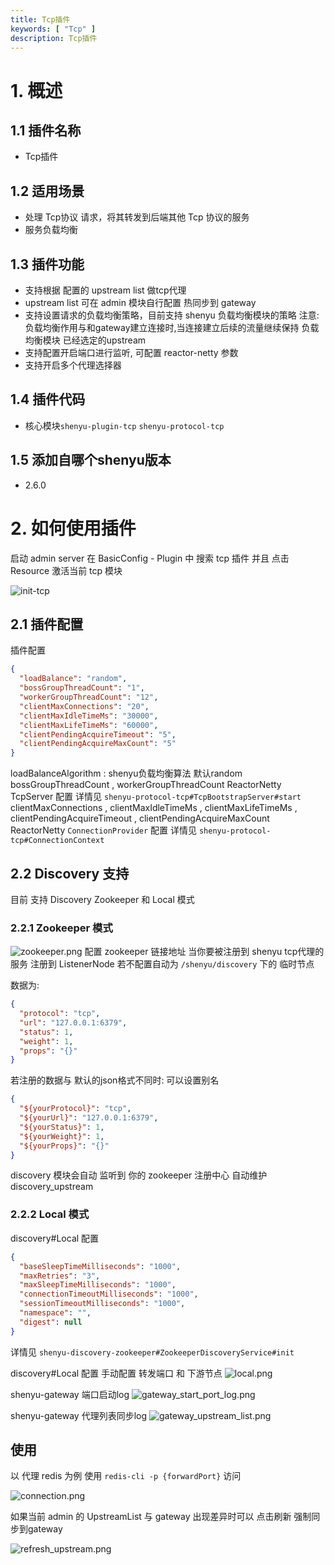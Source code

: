 ```yaml
---
title: Tcp插件
keywords: [ "Tcp" ]
description: Tcp插件
---
```


# 1. 概述

## 1.1 插件名称

- Tcp插件

## 1.2 适用场景

- 处理 Tcp协议 请求，将其转发到后端其他 Tcp 协议的服务
- 服务负载均衡

## 1.3 插件功能

* 支持根据 配置的 upstream list 做tcp代理
* upstream list 可在 admin 模块自行配置 热同步到 gateway
* 支持设置请求的负载均衡策略，目前支持 shenyu 负载均衡模块的策略 注意: 负载均衡作用与和gateway建立连接时,当连接建立后续的流量继续保持
  负载均衡模块 已经选定的upstream
* 支持配置开启端口进行监听, 可配置 reactor-netty 参数
* 支持开启多个代理选择器

## 1.4 插件代码

- 核心模块`shenyu-plugin-tcp` `shenyu-protocol-tcp`

## 1.5 添加自哪个shenyu版本

- 2.6.0

# 2. 如何使用插件

启动 admin server 在 BasicConfig - Plugin 中 搜索 tcp 插件 并且 点击 Resource 激活当前 tcp 模块

![init-tcp](/img/shenyu/plugin/tcp/init-tcp.png)

## 2.1 插件配置

插件配置

```json
{
  "loadBalance": "random",
  "bossGroupThreadCount": "1",
  "workerGroupThreadCount": "12",
  "clientMaxConnections": "20",
  "clientMaxIdleTimeMs": "30000",
  "clientMaxLifeTimeMs": "60000",
  "clientPendingAcquireTimeout": "5",
  "clientPendingAcquireMaxCount": "5"
}
```

loadBalanceAlgorithm : shenyu负载均衡算法 默认random
bossGroupThreadCount , workerGroupThreadCount
ReactorNetty TcpServer 配置 详情见  `shenyu-protocol-tcp#TcpBootstrapServer#start`
clientMaxConnections , clientMaxIdleTimeMs , clientMaxLifeTimeMs , clientPendingAcquireTimeout ,
clientPendingAcquireMaxCount
ReactorNetty `ConnectionProvider` 配置 详情见 `shenyu-protocol-tcp#ConnectionContext`

## 2.2 Discovery 支持

目前 支持 Discovery Zookeeper 和 Local 模式

### 2.2.1 Zookeeper 模式

![zookeeper.png](/img/shenyu/plugin/tcp/zookeeper.png)
配置 zookeeper 链接地址
当你要被注册到 shenyu tcp代理的 服务 注册到 ListenerNode 若不配置自动为 `/shenyu/discovery` 下的 临时节点

数据为:

```json
{
  "protocol": "tcp",
  "url": "127.0.0.1:6379",
  "status": 1,
  "weight": 1,
  "props": "{}"
}
```

若注册的数据与 默认的json格式不同时: 可以设置别名  

```json
{
  "${yourProtocol}": "tcp",
  "${yourUrl}": "127.0.0.1:6379",
  "${yourStatus}": 1,
  "${yourWeight}": 1,
  "${yourProps}": "{}"
}
```

discovery 模块会自动 监听到 你的 zookeeper 注册中心 自动维护 discovery_upstream



### 2.2.2 Local 模式

discovery#Local 配置

```json
{
  "baseSleepTimeMilliseconds": "1000",
  "maxRetries": "3",
  "maxSleepTimeMilliseconds": "1000",
  "connectionTimeoutMilliseconds": "1000",
  "sessionTimeoutMilliseconds": "1000",
  "namespace": "",
  "digest": null
}
```

详情见 `shenyu-discovery-zookeeper#ZookeeperDiscoveryService#init`

discovery#Local 配置
手动配置 转发端口 和 下游节点
![local.png](/img/shenyu/plugin/tcp/local.png)

shenyu-gateway 端口启动log
![gateway_start_port_log.png](/img/shenyu/plugin/tcp/gateway_start_port_log.png)

shenyu-gateway 代理列表同步log
![gateway_upstream_list.png](/img/shenyu/plugin/tcp/gateway_upstream_list.png)

## 使用

以 代理 redis 为例
使用 `redis-cli -p {forwardPort}` 访问

![connection.png](/img/shenyu/plugin/tcp/redis-connection.png)


如果当前 admin 的  UpstreamList 与 gateway 出现差异时可以 点击刷新 强制同步到gateway

![refresh_upstream.png](/img/shenyu/plugin/tcp/refresh_upstream.png)